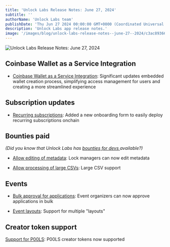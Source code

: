 ```yaml
---
title: 'Unlock Labs Release Notes: June 27, 2024'
subtitle: ''
authorName: 'Unlock Labs team'
publishDate: 'Thu Jun 27 2024 00:00:00 GMT+0000 (Coordinated Universal Time)'
description: 'Unlock Labs app release notes.'
image: '/images/blog/unlock-labs-release-notes--june-27--2024/c3ac89366ee03da8c4ed874855ac01cf.jpg'
---
```


![Unlock Labs Release Notes: June 27, 2024](https://storage.googleapis.com/papyrus_images/c3ac89366ee03da8c4ed874855ac01cf.jpg)

<div class="relative header-and-anchor"><h2 id="h-coinbase-wallet-as-a-service-integration">Coinbase Wallet as a Service Integration</h2></div><ul><li><p><a target="_blank" rel="noopener noreferrer nofollow ugc" class="dont-break-out" href="https://paragraph.xyz/@unlockprotocol/coinbase-waas">Coinbase Wallet as a Service Integration</a>: Significant updates embedded wallet creation process, simplifying access management for users and creating a more streamlined experience</p></li></ul><div class="relative header-and-anchor"><h2 id="h-subscription-updates">Subscription updates</h2></div><ul><li><p><a target="_blank" rel="noopener noreferrer nofollow ugc" class="dont-break-out" href="https://www.loom.com/share/703ce1fc11e94d44b17ac086497eac1c">Recurring subscriptions</a>: Added a new onboarding form to easily deploy recurring subscriptions onchain</p></li></ul><div class="relative header-and-anchor"><h2 id="h-bounties-paid">Bounties paid</h2></div><p><em>(Did you know that Unlock Labs has </em><a target="_blank" rel="noopener noreferrer nofollow ugc" class="dont-break-out" href="https://github.com/unlock-protocol/unlock/labels/%F0%9F%92%B0bounty"><em>bounties for devs </em></a><em>available?)</em></p><ul><li><p><a target="_blank" rel="noopener noreferrer nofollow ugc" class="dont-break-out" href="https://github.com/unlock-protocol/unlock/pull/14069">Allow editing of metadata</a>: Lock managers can now edit metadata</p></li><li><p><a target="_blank" rel="noopener noreferrer nofollow ugc" class="dont-break-out" href="https://github.com/unlock-protocol/unlock/pull/14055">Allow processing of large CSVs</a>: Large CSV support</p></li></ul><div class="relative header-and-anchor"><h2 id="h-events">Events</h2></div><ul><li><p><a target="_blank" rel="noopener noreferrer nofollow ugc" class="dont-break-out" href="https://github.com/unlock-protocol/unlock/pull/13888">Bulk approval for applications</a>: Event organizers can now approve applications in bulk</p></li><li><p><a target="_blank" rel="noopener noreferrer nofollow ugc" class="dont-break-out" href="### Events:  - Support for multiple &quot;layouts&quot;     - feat(unlock-app): Event layouts by&nbsp;[@SVell](https://github.com/SVell)&nbsp;in&nbsp;[#13869](https://github.com/unlock-protocol/unlock/pull/13869) - feat(locksmith): Bulk approval api by&nbsp;[@julien51](https://github.com/julien51)&nbsp;in&nbsp;[#13888](https://github.com/unlock-protocol/unlock/pull/13869">Event layouts</a>: Support for multiple "layouts"</p></li></ul><div class="relative header-and-anchor"><h2 id="h-creator-token-support">Creator token support</h2></div><p><a target="_blank" rel="noopener noreferrer nofollow ugc" class="dont-break-out" href="https://github.com/unlock-protocol/unlock/pull/13829">Support for P00LS</a>: P00LS creator tokens now supported</p><p></p><p></p>
